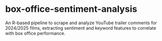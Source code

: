 # box-office-sentiment-analysis
An R-based pipeline to scrape and analyze YouTube trailer comments for 2024/2025 films, extracting sentiment and keyword features to correlate with box office performance.
